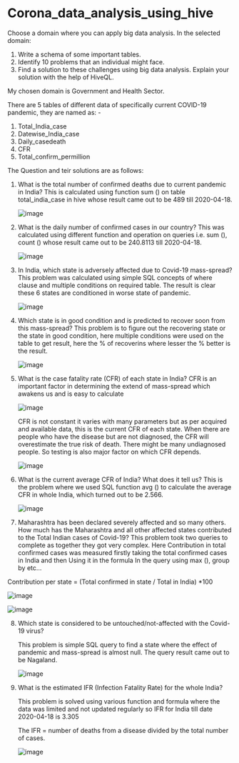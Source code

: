 # Corona_data_analysis_using_hive

Choose a domain where you can apply big data analysis. In the selected domain:
1.	Write a schema of some important tables.
2.	Identify 10 problems that an individual might face.
3.	Find a solution to these challenges using big data analysis. Explain your solution with the help of HiveQL.

My chosen domain is Government and Health Sector.

There are 5 tables of different data of specifically current COVID-19 pandemic, they are named as: - 
1.	Total_India_case
2.	Datewise_India_case
3.	Daily_casedeath
4.	CFR
5.	Total_confirm_permillion

The Question and teir solutions are as follows:
1.	What is the total number of confirmed deaths due to current pandemic in India?
    This is calculated using function sum () on table total_india_case in hive whose result came out to be 489 till 2020-04-18.
    
    ![image](https://user-images.githubusercontent.com/50805925/116809141-4819f880-ab5a-11eb-8650-544a2a78fde6.png)


2.	What is the daily number of confirmed cases in our country?
    This was calculated using different function and operation on queries i.e. sum (), count () whose result came out to be 240.8113 till 2020-04-18.
    
    ![image](https://user-images.githubusercontent.com/50805925/116809147-4e0fd980-ab5a-11eb-8904-753d53a33550.png)

 
3.	In India, which state is adversely affected due to Covid-19 mass-spread?
    This problem was calculated using simple SQL concepts of where clause and multiple conditions on required table. The result is clear these 6 states are conditioned in worse  state of pandemic. 
    
    ![image](https://user-images.githubusercontent.com/50805925/116809153-52d48d80-ab5a-11eb-9f0e-1b9d729ea56d.png)

 

4.	Which state is in good condition and is predicted to recover soon from this mass-spread?
    This problem is to figure out the recovering state or the state in good condition, here multiple conditions were used on the table to get result, here the % of recoverins   where lesser the % better is the result.
    
    ![image](https://user-images.githubusercontent.com/50805925/116809160-5831d800-ab5a-11eb-8496-55555079d769.png)

 

5.	What is the case fatality rate (CFR) of each state in India?
    CFR is an important factor in determining the extend of mass-spread which awakens us and is easy to calculate
    
    ![image](https://user-images.githubusercontent.com/50805925/116809171-6253d680-ab5a-11eb-9825-f7de0b668e4c.png)

 
    CFR is not constant it varies with many parameters but as per acquired and available data, this is the current CFR of each state. When there are people who have the disease but are not diagnosed, the CFR will overestimate the true risk of death. There might be many undiagnosed people. So testing is also major factor on which CFR depends.
    
    ![image](https://user-images.githubusercontent.com/50805925/116809166-5e27b900-ab5a-11eb-96f6-1f18d9483dd2.png)

 

6.	What is the current average CFR of India? What does it tell us? 
    This is the problem where we used SQL function avg () to calculate the average CFR in whole India, which turned out to be 2.566.
    
    ![image](https://user-images.githubusercontent.com/50805925/116809183-70095c00-ab5a-11eb-98a8-795556fa792f.png)

 

7.	Maharashtra has been declared severely affected and so many others. How much has the Maharashtra and all other affected states contributed to the Total Indian cases of   Covid-19?
   This problem took two queries to complete as together they got very complex. Here Contribution in total confirmed cases was measured firstly taking the total confirmed cases in India and then Using it in the formula
   In the query using max (), group by etc…

   Contribution per state = (Total confirmed in state / Total in India) *100
   
   ![image](https://user-images.githubusercontent.com/50805925/116809215-93340b80-ab5a-11eb-8f9a-f1e9770d78c0.png)
   
   ![image](https://user-images.githubusercontent.com/50805925/116809219-97602900-ab5a-11eb-8a36-4b33d7c4fa0a.png)



8.	Which state is considered to be untouched/not-affected with the Covid-19 virus?

    This problem is simple SQL query to find a state where the effect of pandemic and mass-spread is almost null. The query result came out to be Nagaland. 
    
    ![image](https://user-images.githubusercontent.com/50805925/116809232-a1822780-ab5a-11eb-853c-dea1824a91da.png)
  
 

10.	What is the estimated IFR (Infection Fatality Rate) for the whole India?

    This problem is solved using various function and formula where the data was limited and not updated regularly so IFR for India till date 2020-04-18 is 3.305

    The IFR = number of deaths from a disease divided by the total number of cases.
    
    ![image](https://user-images.githubusercontent.com/50805925/116809245-aa72f900-ab5a-11eb-9a42-5ee08d4b34e5.png)


 





